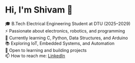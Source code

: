 # Hi, I'm Shivam 👋

🎓 B.Tech Electrical Engineering Student at DTU (2025–2029)  
⚡ Passionate about electronics, robotics, and programming  
🔧 Currently learning C, Python, Data Structures, and Arduino  
📚 Exploring IoT, Embedded Systems, and Automation  
🌱 Open to learning and building projects  
📫 How to reach me: [LinkedIn](https://linkedin.com/in/shivam-shukla-2064b2336)
